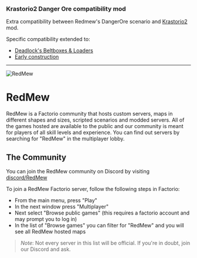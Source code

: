 ### Krastorio2 Danger Ore compatibility mod

Extra compatibility between Redmew's DangerOre scenario and [Krastorio2](https://mods.factorio.com/mod/Krastorio2) mod.

Specific compatibility extended to:
- [Deadlock's Beltboxes & Loaders](https://mods.factorio.com/mod/deadlock-beltboxes-loaders)
- [Early construction](https://mods.factorio.com/mod/early_construction)


---

![RedMew](https://raw.githubusercontent.com/Refactorio/RedMew/develop/redmew_git_banner.png)

# RedMew

RedMew is a Factorio community that hosts custom servers, maps in different shapes and sizes, scripted scenarios and
modded servers. All of the games hosted are available to the public and our community is meant for players of all skill
levels and experience. You can find out servers by searching for "RedMew" in the multiplayer lobby.

## The Community
You can join the RedMew community on Discord by visiting [discord/RedMew](https://discord.gg/6Hz4X2X)

To join a RedMew Factorio server, follow the following steps in Factorio:
 - From the main menu, press "Play"
 - In the next window press "Multiplayer"
 - Next select "Browse public games" (this requires a factorio account and may prompt you to log in)
 - In the list of "Browse games" you can filter for "RedMew" and you will see all RedMew hosted maps

> _Note_: Not every server in this list will be official. If you're in doubt, join our Discord and ask.
